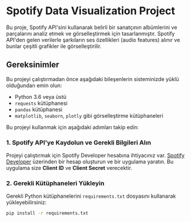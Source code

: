 # Spotify Data Visualization Project

Bu proje, Spotify API'sini kullanarak belirli bir sanatçının albümlerini ve parçalarını analiz etmek ve görselleştirmek için tasarlanmıştır. Spotify API'den gelen verilerle şarkıların ses özellikleri (audio features) alınır ve bunlar çeşitli grafikler ile görselleştirilir.

## Gereksinimler

Bu projeyi çalıştırmadan önce aşağıdaki bileşenlerin sisteminizde yüklü olduğundan emin olun:

- Python 3.6 veya üstü
- `requests` kütüphanesi
- `pandas` kütüphanesi
- `matplotlib`, `seaborn`, `plotly` gibi görselleştirme kütüphaneleri

Bu projeyi kullanmak için aşağıdaki adımları takip edin:

### 1. Spotify API'ye Kaydolun ve Gerekli Bilgileri Alın

Projeyi çalıştırmak için Spotify Developer hesabına ihtiyacınız var. [Spotify Developer](https://developer.spotify.com/dashboard/login) üzerinden bir hesap oluşturun ve bir uygulama yaratın. Bu uygulama size **Client ID** ve **Client Secret** verecektir.

### 2. Gerekli Kütüphaneleri Yükleyin

Gerekli Python kütüphanelerini `requirements.txt` dosyasını kullanarak yükleyebilirsiniz:

```bash
pip install -r requirements.txt
